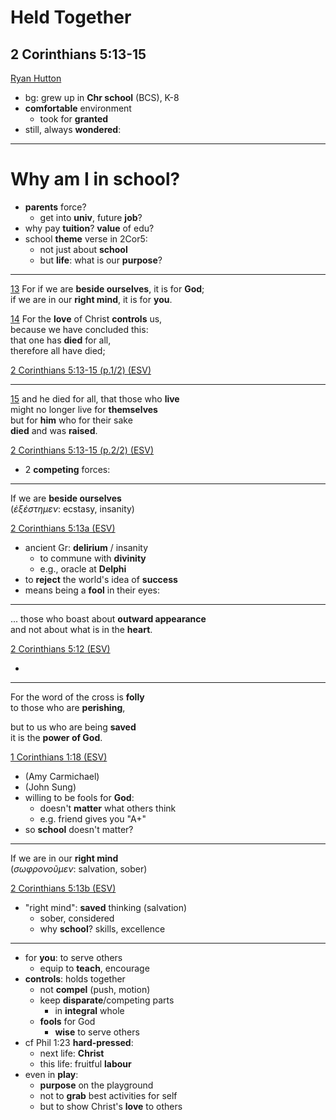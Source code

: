 <!-- .slide: <%= bg("unsplash-Jztmx9yqjBw-stars.jpg") %> id="title" -->
# Held Together
## 2 Corinthians 5:13-15

[Ryan Hutton](https://unsplash.com/photos/Jztmx9yqjBw "caption")

>>>
+ bg: grew up in **Chr school** (BCS), K-8
+ **comfortable** environment
  + took for **granted**
+ still, always **wondered**:

---
<!-- .slide: background="white" -->
# **Why** am I in school?

>>>
+ **parents** force?
  + get into **univ**, future **job**?
+ why pay **tuition**? **value** of edu?
+ school **theme** verse in 2Cor5:
  + not just about **school**
  + but **life**: what is our **purpose**?

---
[13](# "ref")
For if we are **beside ourselves**, it is for **God**; <br>
if we are in our **right mind**, it is for **you**.

[14](# "ref")
For the **love** of Christ **controls** us,  <br>
because we have concluded this:  <br>
that one has **died** for all,  <br>
therefore all have died; 

[2 Corinthians 5:13-15 (p.1/2) (ESV)](# "ref")

---
[15](# "ref")
and he died for all, that those who **live**  <br>
might no longer live for **themselves**  <br>
but for **him** who for their sake  <br>
**died** and was **raised**.

[2 Corinthians 5:13-15 (p.2/2) (ESV)](# "ref")

>>>
+ 2 **competing** forces:

---
If we are **beside ourselves** <br>
(<i>*ἐξέστημεν*</i>: ecstasy, insanity)

[2 Corinthians 5:13a (ESV)](# "ref")

>>>
+ ancient Gr: **delirium** / insanity
  + to commune with **divinity**
  + e.g., oracle at **Delphi**
+ to **reject** the world's idea of **success**
+ means being a **fool** in their eyes:

---
... those who boast about **outward appearance** <br>
and not about what is in the **heart**.

[2 Corinthians 5:12 (ESV)](# "ref")

>>>
+ 

---
For the word of the cross is **folly** <br>
to those who are **perishing**, 

but to us who are being **saved** <br>
it is the **power of God**.

[1 Corinthians 1:18 (ESV)](# "ref")

>>>
+ (Amy Carmichael)
+ (John Sung)
+ willing to be fools for **God**:
  + doesn't **matter** what others think
  + e.g. friend gives you "A+"
+ so **school** doesn't matter? 

---
If we are in our **right mind**<br>
(<i>*σωφρονοῦμεν*</i>: salvation, sober)

[2 Corinthians 5:13b (ESV)](# "ref")



>>>
+ "right mind": **saved** thinking (salvation)
  + sober, considered
  + why **school**? skills, excellence

---
+ for **you**: to serve others
  + equip to **teach**, encourage
+ **controls**: holds together
  + not **compel** (push, motion)
  + keep **disparate**/competing parts 
    + in **integral** whole
  + **fools** for God
    + **wise** to serve others
+ cf Phil 1:23 **hard-pressed**:
  + next life: **Christ**
  + this life: fruitful **labour**
+ even in **play**:
  + **purpose** on the playground
  + not to **grab** best activities for self
  + but to show Christ's **love** to others
